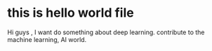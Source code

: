 # this is hello world file
Hi guys , I want do something about deep learning. contribute to the machine learning, AI world.
